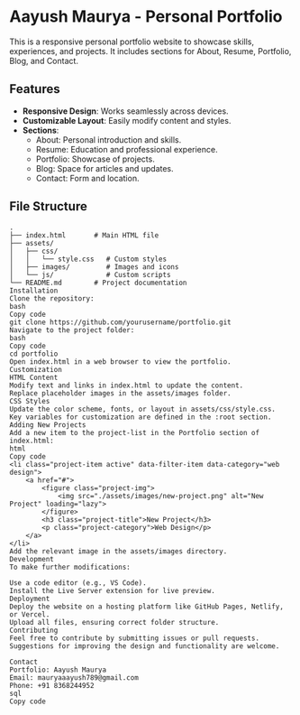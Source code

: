 # Aayush Maurya - Personal Portfolio

This is a responsive personal portfolio website to showcase skills, experiences, and projects. It includes sections for About, Resume, Portfolio, Blog, and Contact.

## Features

- **Responsive Design**: Works seamlessly across devices.
- **Customizable Layout**: Easily modify content and styles.
- **Sections**:
  - About: Personal introduction and skills.
  - Resume: Education and professional experience.
  - Portfolio: Showcase of projects.
  - Blog: Space for articles and updates.
  - Contact: Form and location.

## File Structure

```plaintext
.
├── index.html       # Main HTML file
├── assets/
│   ├── css/
│   │   └── style.css   # Custom styles
│   ├── images/         # Images and icons
│   └── js/             # Custom scripts
└── README.md        # Project documentation
Installation
Clone the repository:
bash
Copy code
git clone https://github.com/yourusername/portfolio.git
Navigate to the project folder:
bash
Copy code
cd portfolio
Open index.html in a web browser to view the portfolio.
Customization
HTML Content
Modify text and links in index.html to update the content.
Replace placeholder images in the assets/images folder.
CSS Styles
Update the color scheme, fonts, or layout in assets/css/style.css.
Key variables for customization are defined in the :root section.
Adding New Projects
Add a new item to the project-list in the Portfolio section of index.html:
html
Copy code
<li class="project-item active" data-filter-item data-category="web design">
    <a href="#">
        <figure class="project-img">
            <img src="./assets/images/new-project.png" alt="New Project" loading="lazy">
        </figure>
        <h3 class="project-title">New Project</h3>
        <p class="project-category">Web Design</p>
    </a>
</li>
Add the relevant image in the assets/images directory.
Development
To make further modifications:

Use a code editor (e.g., VS Code).
Install the Live Server extension for live preview.
Deployment
Deploy the website on a hosting platform like GitHub Pages, Netlify, or Vercel.
Upload all files, ensuring correct folder structure.
Contributing
Feel free to contribute by submitting issues or pull requests. Suggestions for improving the design and functionality are welcome.

Contact
Portfolio: Aayush Maurya
Email: mauryaaayush789@gmail.com
Phone: +91 8368244952
sql
Copy code

